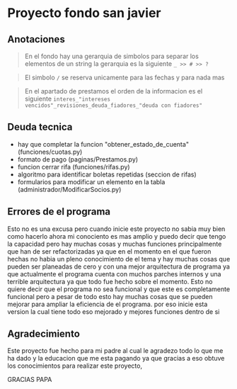 # Proyecto fondo san javier

## Anotaciones

> En el fondo hay una gerarquia de simbolos para separar los elementos de un string
la gerarquia es la siguiente ``` _ >> # >> ? ```

> El simbolo ```/``` se reserva unicamente para las fechas y para nada mas

> En el apartado de prestamos el orden de la informacion es el siguiente ```interes_"intereses vencidos"_revisiones_deuda_fiadores_"deuda con fiadores"``` 

## Deuda tecnica
* hay que completar la funcion "obtener_estado_de_cuenta" (funciones/cuotas.py)
* formato de pago  (paginas/Prestamos.py)
* funcion cerrar rifa (funciones/rifas.py)
* algoritmo para identificar boletas repetidas (seccion de rifas)
* formularios para modificar un elemento en la tabla (administrador/ModificarSocios.py)

## Errores de el programa

Esto no es una excusa pero cuando inicie este proyecto no sabia muy bien como
hacerlo ahora mi conociento es mas amplio y puedo decir que tengo la capacidad
pero hay muchas cosas y muchas funciones principalmente que han de ser refactorizadas
ya que en el momento en el que fueron hechas no habia un pleno conocimiento de
el tema y hay muchas cosas que pueden ser planeadas de cero y con una mejor
arquitectura de programa ya que actualmente el programa cuenta con muchos parches
internos y una terrible arquitectura ya que todo fue hecho sobre el momento. Esto
no quiere decir que el programa no sea funcional y que este es completamente funcional
pero a pesar de todo esto hay muchas cosas que se pueden mejorar para ampliar la
eficiencia de el programa. por eso inicie esta version la cual tiene todo eso mejorado
y mejores funciones dentro de si

## Agradecimiento

Este proyecto fue hecho para mi padre al cual le agradezo todo lo que me ha dado
y la educacion que me esta pagando ya que gracias a eso obtuve los conocimientos
para realizar este proyecto,

GRACIAS PAPA
